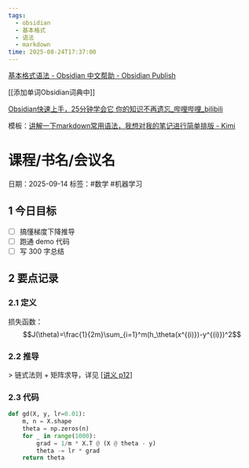 ```yaml
---
tags:
  - obsidian
  - 基本格式
  - 语法
  - markdown
time: 2025-08-24T17:37:00
---
```

[基本格式语法 - Obsidian 中文帮助 - Obsidian Publish](https://publish.obsidian.md/help-zh/%E7%BC%96%E8%BE%91%E4%B8%8E%E6%A0%BC%E5%BC%8F%E5%8C%96/%E5%9F%BA%E6%9C%AC%E6%A0%BC%E5%BC%8F%E8%AF%AD%E6%B3%95)

[[添加单词Obsidian词典中]]

[Obsidian快速上手，25分钟学会它 你的知识不再遗忘_哔哩哔哩_bilibili](https://www.bilibili.com/video/BV1AatPe1Efo/?spm_id_from=333.337.search-card.all.click&vd_source=cfd43301fa3749e57347725fe185aa03)

模板：[讲解一下markdown常用语法，我想对我的笔记进行简单排版 - Kimi](https://www.kimi.com/chat/d334uubof8jsdtckdq3g)

# 课程/书名/会议名
日期：2025-09-14  标签：#数学 #机器学习

## 1 今日目标
- [ ] 搞懂梯度下降推导
- [ ] 跑通 demo 代码
- [ ] 写 300 字总结

## 2 要点记录
### 2.1 定义
损失函数：$$J(\theta)=\frac{1}{2m}\sum_{i=1}^m(h_\theta(x^{(i)})-y^{(i)})^2$$

### 2.2 推导
&gt; 链式法则 + 矩阵求导，详见 [[讲义 p12]](local_path.pdf)

### 2.3 代码
```python
def gd(X, y, lr=0.01):
    m, n = X.shape
    theta = np.zeros(n)
    for _ in range(1000):
        grad = 1/m * X.T @ (X @ theta - y)
        theta -= lr * grad
    return theta